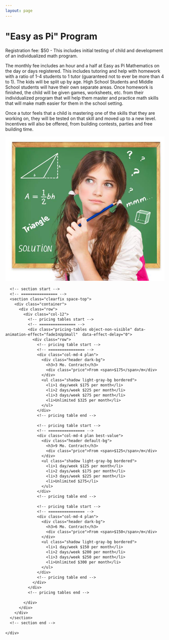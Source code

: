 ```yaml
---
layout: page
---
```


<!-- main start -->
<div class="main col-12">
  <div class="row">
    <div class="col-md-12">
      <h1 class="page-title">"Easy as Pi" Program</h1>
      <div class="separator-2"></div>
      <div class="row">
        <div class="col-md-7 col-md-push-5">
          <p>Registration fee: $50 - This includes initial testing of child and development of an individualized math program.</p>
          <p>The monthly fee includes an hour and a half at Easy as Pi Mathematics on the day or days registered.  This includes tutoring and help with homework with a ratio of 1-4 students to 1 tutor (guaranteed not to ever be more than 4 to 1).  The kids will be split up by age.  High School Students and Middle School students will have their own separate areas.  Once homework is finished, the child will be given games, worksheets, etc. from their individualized program that will help them master and practice math skills that will make math easier for them in the school setting.</p>
          <p>Once a tutor feels that a child is mastering one of the skills that they are working on, they will be tested on that skill and moved up to a new level.   Incentives will also be offered, from building contests, parties and free building time.</p>
        </div>
        <div class="col-md-5 col-md-pull-7">
          <img src="/images/student_thinking.jpg" class="img-responsive" alt="Math Tutoring Program">
        </div>
      </div>

      <!-- section start -->
      <!-- ================ -->
      <section class="clearfix space-top">
        <div class="container">
          <div class="row">
            <div class="col-12">
              <!-- pricing tables start -->
              <!-- ================ -->
              <div class="pricing-tables object-non-visible" data-animation-effect="fadeInUpSmall"  data-effect-delay="0">
                <div class="row">
                  <!-- pricing table start -->
                  <!-- ================ -->
                  <div class="col-md-4 plan">
                    <div class="header dark-bg">
                      <h3>3 Mo. Contract</h3>
                      <div class="price">From <span>$175</span>/m</div>
                    </div>
                    <ul class="shadow light-gray-bg bordered">
                      <li>1 day/week $175 per month</li>
                      <li>2 days/week $225 per month</li>
                      <li>3 days/week $275 per month</li>
                      <li>Unlimited $325 per month</li>
                    </ul>
                  </div>
                  <!-- pricing table end -->

                  <!-- pricing table start -->
                  <!-- ================ -->
                  <div class="col-md-4 plan best-value">
                    <div class="header default-bg">
                      <h3>9 Mo. Contract</h3>
                      <div class="price">From <span>$125</span>/m</div>
                    </div>
                    <ul class="shadow light-gray-bg bordered">
                      <li>1 day/week $125 per month</li>
                      <li>2 days/week $175 per month</li>
                      <li>3 days/week $225 per month</li>
                      <li>Unlimited $275</li>
                    </ul>
                  </div>
                  <!-- pricing table end -->

                  <!-- pricing table start -->
                  <!-- ================ -->
                  <div class="col-md-4 plan">
                    <div class="header dark-bg">
                      <h3>6 Mo. Contract</h3>
                      <div class="price">From <span>$150</span>/m</div>
                    </div>
                    <ul class="shadow light-gray-bg bordered">
                      <li>1 day/week $150 per month</li>
                      <li>2 days/week $200 per month</li>
                      <li>3 days/week $250 per month</li>
                      <li>Unlimited $300 per month</li>
                    </ul>
                  </div>
                  <!-- pricing table end -->
                </div>
              </div>
              <!-- pricing tables end -->

            </div>
          </div>
        </div>
      </section>
      <!-- section end -->

    </div>
  </div>
</div>
<!-- main end -->